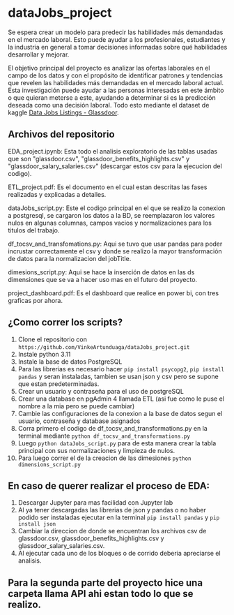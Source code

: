 # dataJobs_project

Se espera crear un modelo para predecir las habilidades más demandadas en el mercado laboral. Esto puede ayudar a los profesionales, estudiantes y la industria en general a tomar decisiones informadas sobre qué habilidades desarrollar y mejorar.

El objetivo principal del proyecto es analizar las ofertas laborales en el campo de los datos y con el propósito de identificar patrones y tendencias que revelen las habilidades más demandadas en el mercado laboral actual. Esta investigación puede ayudar a las personas interesadas en este ámbito o que quieran meterse a este, ayudando a determinar si es la predicción deseada como una decisión laboral. Todo esto mediante el dataset de kaggle [Data Jobs Listings - Glassdoor](https://www.kaggle.com/datasets/andresionek/data-jobs-listings-glassdoor?select=glassdoor.csv).

## Archivos del repositorio

EDA_project.ipynb: Esta todo el analisis exploratorio de las tablas usadas que son "glassdoor.csv", "glassdoor_benefits_highlights.csv" y "glassdoor_salary_salaries.csv" (descargar estos csv para la ejecucion del codigo).

ETL_project.pdf: Es el documento en el cual estan descritas las fases realizadas y explicadas a detalles.

dataJobs_script.py: Este el codigo principal en el que se realizo la conexion a postgresql, se cargaron los datos a la BD, se reemplazaron los valores nulos en algunas columnas, campos vacios y normalizaciones para los titulos del trabajo. 

df_tocsv_and_transfomations.py: Aqui se tuvo que usar pandas para poder incrustar correctamente el csv y donde se realizo la mayor transformación de datos para la normalizacion del jobTitle.

dimesions_script.py: Aqui se hace la inserción de datos en las ds dimensiones que se va a hacer uso mas en el futuro del proyecto.

project_dashboard.pdf: Es el dashboard que realice en power bi, con tres graficas por ahora.

## ¿Como correr los scripts?

1. Clone el repositorio con `https://github.com/VinkeArtunduaga/dataJobs_project.git`
2. Instale python 3.11
3. Instale la base de datos PostgreSQL
4. Para las librerias es necesario hacer `pip install psycopg2`, `pip install pandas` y seran instaladas, tambien se usan json y csv pero se supone que estan predeterminadas.
5. Crear un usuario y contraseña para el uso de postgreSQL
6. Crear una database en pgAdmin 4 llamada ETL (asi fue como le puse el nombre a la mia pero se puede cambiar)
7. Cambie las configuraciones de la conexion a la base de datos segun el usuario, contraseña y database asignados
8. Corra primero el codigo de df_tocsv_and_transformations.py en la terminal mediante `python df_tocsv_and_transformations.py`
9. Luego `python dataJobs_script.py` para de esta manera crear la tabla principal con sus normalizaciones y limpieza de nulos.
10. Para luego correr el de la creacion de las dimesiones `python dimensions_script.py`

## En caso de querer realizar el proceso de EDA:

1. Descargar Jupyter para mas facilidad con Jupyter lab
2. Al ya tener descargadas las librerias de json y pandas o no haber podido ser instaladas ejecutar en la terminal `pip install pandas` y `pip install json`
3. Cambiar la direccion de donde se encuentran los archivos csv de glassdoor.csv, glassdoor_benefits_highlights.csv y glassdoor_salary_salaries.csv.
4. Al ejecutar cada uno de los bloques o de corrido deberia apreciarse el analisis.

## Para la segunda parte del proyecto hice una carpeta llama API ahi estan todo lo que se realizo.

